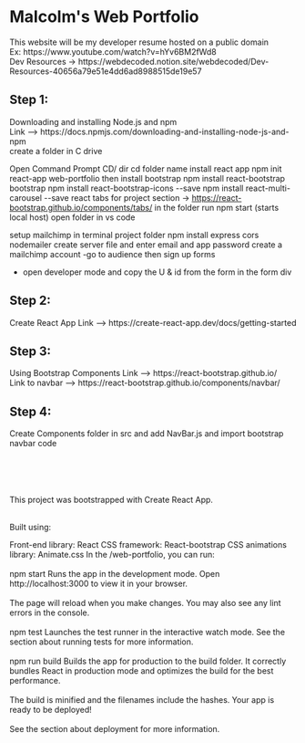 <h1> Malcolm's Web Portfolio </h1>
This website will be my developer resume hosted on a public domain <br />
Ex: https://www.youtube.com/watch?v=hYv6BM2fWd8 <br />
Dev Resources -> https://webdecoded.notion.site/webdecoded/Dev-Resources-40656a79e51e4dd6ad8988515de19e57 <br />

<h2>Step 1:</h2> Downloading and installing Node.js and npm <br />
Link --> https://docs.npmjs.com/downloading-and-installing-node-js-and-npm <br />
create a folder in C drive 

Open Command Prompt
CD/
dir 
cd folder name
install react app
npm init react-app web-portfolio
then install bootstrap
npm install react-bootstrap bootstrap
npm install react-bootstrap-icons --save
npm install react-multi-carousel --save
react tabs for project section -> https://react-bootstrap.github.io/components/tabs/
in the folder run 
npm start (starts local host)
open folder in vs code


setup mailchimp in terminal project folder
npm install express cors nodemailer
create server file and enter email and app password
create a mailchimp account
-go to audience then sign up forms
- open developer mode and copy the U & id from the form in the form div


<h2>Step 2:</h2> Create React App
Link --> https://create-react-app.dev/docs/getting-started <br />

<h2>Step 3:</h2> Using Bootstrap Components
Link --> https://react-bootstrap.github.io/ <br />
Link to navbar --> https://react-bootstrap.github.io/components/navbar/ <br />

<h2>Step 4:</h2> Create Components folder in src and add NavBar.js and import bootstrap navbar code <br />


<br />
<br />
<br />
<br />

This project was bootstrapped with Create React App. <br /> <br />


Built using: <br />

Front-end library: React
CSS framework: React-bootstrap 
CSS animations library: Animate.css
In the /web-portfolio, you can run:  <br />
<br />
npm start
Runs the app in the development mode.
Open http://localhost:3000 to view it in your browser. <br />
<br />
The page will reload when you make changes.
You may also see any lint errors in the console. <br />
<br />
npm test
Launches the test runner in the interactive watch mode.
See the section about running tests for more information. <br />
<br />
npm run build
Builds the app for production to the build folder.
It correctly bundles React in production mode and optimizes the build for the best performance. <br />
<br />
The build is minified and the filenames include the hashes.
Your app is ready to be deployed! <br />
<br />
See the section about deployment for more information.
